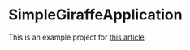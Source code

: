 # SimpleGiraffeApplication

This is an example project for [this article](https://northern-dev.net/simple-giraffe-application/).
